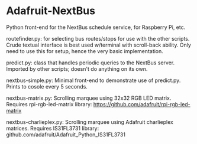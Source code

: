 Adafruit-NextBus
================

Python front-end for the NextBus schedule service, for Raspberry Pi, etc.

routefinder.py: for selecting bus routes/stops for use with the other scripts. Crude textual interface is best used w/terminal with scroll-back ability. Only need to use this for setup, hence the very basic implementation.

predict.py: class that handles periodic queries to the NextBus server. Imported by other scripts; doesn't do anything on its own.

nextbus-simple.py: Minimal front-end to demonstrate use of predict.py. Prints to cosole every 5 seconds.

nextbus-matrix.py: Scrolling marquee using 32x32 RGB LED matrix. Requires rpi-rgb-led-matrix library: https://github.com/adafruit/rpi-rgb-led-matrix

nextbus-charlieplex.py: Scrolling marquee using Adafruit charlieplex matrices. Requires IS31FL3731 library: github.com/adafruit/Adafruit_Python_IS31FL3731 

